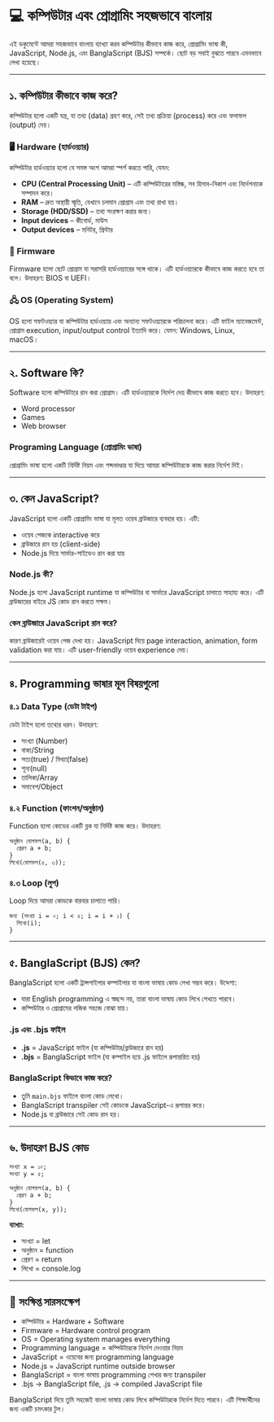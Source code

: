 # 💻 কম্পিউটার এবং প্রোগ্রামিং সহজভাবে বাংলায়

এই ডকুমেন্টে আমরা সহজভাবে বাংলায় ব্যাখ্যা করব কম্পিউটার কীভাবে কাজ করে, প্রোগ্রামিং ভাষা কী, JavaScript, Node.js, এবং BanglaScript (BJS) সম্পর্কে। ছোট বড় সবাই বুঝতে পারবে এমনভাবে লেখা হয়েছে।

---

## ১. কম্পিউটার কীভাবে কাজ করে?

কম্পিউটার হলো একটি যন্ত্র, যা তথ্য (data) গ্রহণ করে, সেই তথ্য প্রক্রিয়া (process) করে এবং ফলাফল (output) দেয়।

### 🖥️ Hardware (হার্ডওয়্যার)

কম্পিউটার হার্ডওয়্যার হলো যে সমস্ত অংশ আমরা স্পর্শ করতে পারি, যেমন:

* **CPU (Central Processing Unit)** – এটি কম্পিউটারের মস্তিষ্ক, সব হিসাব-নিকাশ এবং নির্দেশনাকে সম্পাদন করে।
* **RAM** – দ্রুত অস্থায়ী স্মৃতি, যেখানে চলমান প্রোগ্রাম এবং তথ্য রাখা হয়।
* **Storage (HDD/SSD)** – তথ্য সংরক্ষণ করার জন্য।
* **Input devices** – কীবোর্ড, মাউস
* **Output devices** – মনিটর, প্রিন্টার

### 💾 Firmware

Firmware হলো ছোট প্রোগ্রাম যা সরাসরি হার্ডওয়্যারের সঙ্গে থাকে। এটি হার্ডওয়্যারকে কীভাবে কাজ করতে হবে তা বলে। উদাহরণ: BIOS বা UEFI।

### 🖧 OS (Operating System)

OS হলো সফটওয়্যার যা কম্পিউটার হার্ডওয়্যার এবং অন্যান্য সফটওয়্যারকে পরিচালনা করে। এটি ফাইল ম্যানেজমেন্ট, প্রোগ্রাম execution, input/output control ইত্যাদি করে। যেমন: Windows, Linux, macOS।

---

## ২. Software কি?

Software হলো কম্পিউটারে রান করা প্রোগ্রাম। এটি হার্ডওয়্যারকে নির্দেশ দেয় কীভাবে কাজ করতে হবে। উদাহরণ:

* Word processor
* Games
* Web browser

### Programing Language (প্রোগ্রামিং ভাষা)

প্রোগ্রামিং ভাষা হলো একটি নির্দিষ্ট নিয়ম এবং শব্দভাণ্ডার যা দিয়ে আমরা কম্পিউটারকে কাজ করার নির্দেশ দিই।

---

## ৩. কেন JavaScript?

JavaScript হলো একটি প্রোগ্রামিং ভাষা যা মূলত ওয়েব ব্রাউজারে ব্যবহার হয়। এটি:

* ওয়েব পেজকে interactive করে
* ব্রাউজারে রান হয় (client-side)
* Node.js দিয়ে সার্ভার-সাইডেও রান করা যায়

### Node.js কী?

Node.js হলো JavaScript runtime যা কম্পিউটার বা সার্ভারে JavaScript চালাতে সাহায্য করে। এটি ব্রাউজারের বাইরে JS কোড রান করতে সক্ষম।

### কেন ব্রাউজারে JavaScript রান করে?

কারণ ব্রাউজারেই ওয়েব পেজ দেখা হয়। JavaScript দিয়ে page interaction, animation, form validation করা যায়। এটি user-friendly ওয়েব experience দেয়।

---

## ৪. Programming ভাষার মূল বিষয়গুলো

### ৪.১ Data Type (ডেটা টাইপ)

ডেটা টাইপ হলো তথ্যের ধরন। উদাহরণ:

* সংখ্যা (Number)
* বাক্য/String
* সত্য(true) / মিথ্যা(false)
* শূন্য(null)
* তালিকা/Array
* সমাবেশ/Object

### ৪.২ Function (ফাংশন/অনুষ্ঠান)

Function হলো কোডের একটি ব্লক যা নির্দিষ্ট কাজ করে। উদাহরণ:

```bangla
অনুষ্ঠান যোগফল(a, b) {
  প্রেরণ a + b;
}
লিখো(যোগফল(৫, ৩));
```

### ৪.৩ Loop (লুপ)

Loop দিয়ে আমরা কোডকে বারবার চালাতে পারি।

```bangla
জন্য (সংখ্যা i = ০; i < ৫; i = i + ১) {
  লিখো(i);
}
```

---

## ৫. BanglaScript (BJS) কেন?

BanglaScript হলো একটি ট্রান্সপাইলার কম্পাইলার যা বাংলা ভাষায় কোড লেখা সম্ভব করে। উদ্দেশ্য:

* যারা English programming এ স্বচ্ছন্দ নয়, তারা বাংলা ভাষায় কোড লিখে শেখতে পারবে।
* কম্পিউটার ও প্রোগ্রামের লজিক সহজে বোঝা যায়।

### .js এবং .bjs ফাইল

* **.js** = JavaScript ফাইল (যা কম্পিউটার/ব্রাউজারে রান হয়)
* **.bjs** = BanglaScript ফাইল (যা কম্পাইল হয়ে .js ফাইলে রূপান্তরিত হয়)

### BanglaScript কিভাবে কাজ করে?

* তুমি `main.bjs` ফাইলে বাংলা কোড লেখো।
* BanglaScript transpiler সেই কোডকে JavaScript-এ রূপান্তর করে।
* Node.js বা ব্রাউজারে সেই কোড রান হয়।

---

## ৬. উদাহরণ BJS কোড

```bangla
সংখ্যা x = ১০;
সংখ্যা y = ৫;

অনুষ্ঠান যোগফল(a, b) {
  প্রেরণ a + b;
}
লিখো(যোগফল(x, y));
```

**ব্যাখ্যা:**

* সংখ্যা = let
* অনুষ্ঠান = function
* প্রেরণ = return
* লিখো = console.log

---

## 🧠 সংক্ষিপ্ত সারসংক্ষেপ

* কম্পিউটার = Hardware + Software
* Firmware = Hardware control program
* OS = Operating system manages everything
* Programming language = কম্পিউটারকে নির্দেশ দেওয়ার নিয়ম
* JavaScript = ওয়েবের জন্য programming language
* Node.js = JavaScript runtime outside browser
* BanglaScript = বাংলা ভাষায় programming শেখার জন্য transpiler
* .bjs → BanglaScript file, .js → compiled JavaScript file

BanglaScript দিয়ে তুমি সহজেই বাংলা ভাষায় কোড লিখে কম্পিউটারকে নির্দেশ দিতে পারবে। এটি শিক্ষার্থীদের জন্য একটি চমৎকার টুল।
